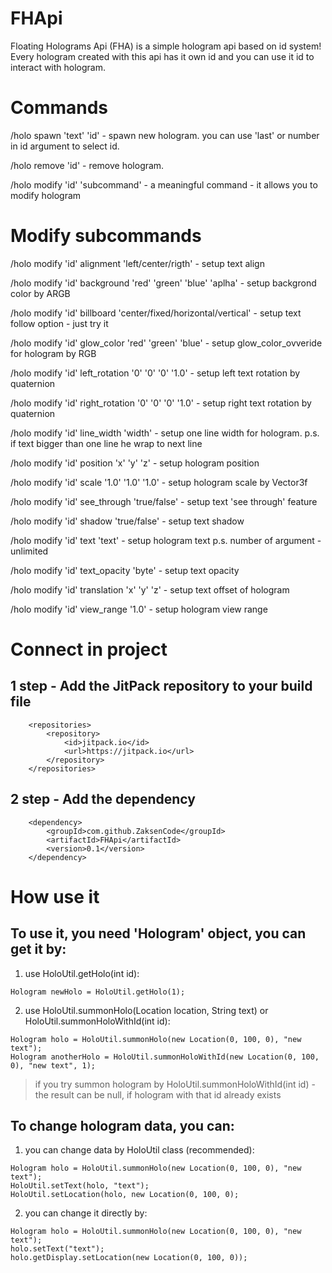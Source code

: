 # FHApi
Floating Holograms Api (FHA) is a simple hologram api based on id system!
Every hologram created with this api has it own id and you can use it id to interact with hologram.
# Commands
/holo spawn 'text' 'id' - spawn new hologram. you can use 'last' or number in id argument to select id.

/holo remove 'id' - remove hologram.

/holo modify 'id' 'subcommand' - a meaningful command - it allows you to modify hologram
# Modify subcommands
/holo modify 'id' alignment 'left/center/rigth' - setup text align

/holo modify 'id' background 'red' 'green' 'blue' 'aplha' - setup backgrond color by ARGB

/holo modify 'id' billboard 'center/fixed/horizontal/vertical' - setup text follow option - just try it

/holo modify 'id' glow_color 'red' 'green' 'blue' - setup glow_color_ovveride for hologram by RGB

/holo modify 'id' left_rotation '0' '0' '0' '1.0' - setup left text rotation by quaternion

/holo modify 'id' right_rotation '0' '0' '0' '1.0' - setup right text rotation by quaternion

/holo modify 'id' line_width 'width' - setup one line width for hologram. p.s. if text bigger than one line he wrap to next line

/holo modify 'id' position 'x' 'y' 'z' - setup hologram position

/holo modify 'id' scale '1.0' '1.0' '1.0' - setup hologram scale by Vector3f

/holo modify 'id' see_through 'true/false' - setup text 'see through' feature

/holo modify 'id' shadow 'true/false' - setup text shadow

/holo modify 'id' text 'text' - setup hologram text p.s. number of argument - unlimited

/holo modify 'id' text_opacity 'byte' - setup text opacity

/holo modify 'id' translation 'x' 'y' 'z' - setup text offset of hologram

/holo modify 'id' view_range '1.0' - setup hologram view range
# Connect in project
## 1 step - Add the JitPack repository to your build file
```
	<repositories>
		<repository>
		    <id>jitpack.io</id>
		    <url>https://jitpack.io</url>
		</repository>
	</repositories>
```
## 2 step - Add the dependency
```
	<dependency>
	    <groupId>com.github.ZaksenCode</groupId>
	    <artifactId>FHApi</artifactId>
	    <version>0.1</version>
	</dependency>
```
# How use it
## To use it, you need 'Hologram' object, you can get it by:
1. use HoloUtil.getHolo(int id):
```
Hologram newHolo = HoloUtil.getHolo(1);
```
2. use HoloUtil.summonHolo(Location location, String text) or HoloUtil.summonHoloWithId(int id):
```
Hologram holo = HoloUtil.summonHolo(new Location(0, 100, 0), "new text");
Hologram anotherHolo = HoloUtil.summonHoloWithId(new Location(0, 100, 0), "new text", 1);
```
> if you try summon hologram by HoloUtil.summonHoloWithId(int id) - the result can be null, if hologram with that id already exists

## To change hologram data, you can:
1. you can change data by HoloUtil class (recommended):
```
Hologram holo = HoloUtil.summonHolo(new Location(0, 100, 0), "new text");
HoloUtil.setText(holo, "text");
HoloUtil.setLocation(holo, new Location(0, 100, 0);
```
2. you can change it directly by:
```
Hologram holo = HoloUtil.summonHolo(new Location(0, 100, 0), "new text");
holo.setText("text");
holo.getDisplay.setLocation(new Location(0, 100, 0));
```
